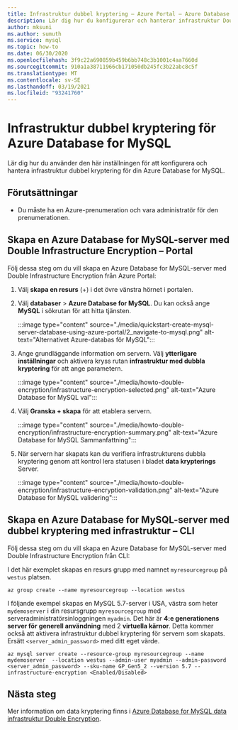 ```yaml
---
title: Infrastruktur dubbel kryptering – Azure Portal – Azure Database for MySQL
description: Lär dig hur du konfigurerar och hanterar infrastruktur Double Encryption för din Azure Database for MySQL.
author: mksuni
ms.author: sumuth
ms.service: mysql
ms.topic: how-to
ms.date: 06/30/2020
ms.openlocfilehash: 3f9c22a690859b459b6bb748c3b1001c4aa7660d
ms.sourcegitcommit: 910a1a38711966cb171050db245fc3b22abc8c5f
ms.translationtype: MT
ms.contentlocale: sv-SE
ms.lasthandoff: 03/19/2021
ms.locfileid: "93241760"
---
```

# <a name="infrastructure-double-encryption-for-azure-database-for-mysql"></a>Infrastruktur dubbel kryptering för Azure Database for MySQL

Lär dig hur du använder den här inställningen för att konfigurera och hantera infrastruktur dubbel kryptering för din Azure Database for MySQL.

## <a name="prerequisites"></a>Förutsättningar

* Du måste ha en Azure-prenumeration och vara administratör för den prenumerationen.

## <a name="create-an-azure-database-for-mysql-server-with-infrastructure-double-encryption---portal"></a>Skapa en Azure Database for MySQL-server med Double Infrastructure Encryption – Portal

Följ dessa steg om du vill skapa en Azure Database for MySQL-server med Double Infrastructure Encryption från Azure Portal:

1. Välj **skapa en resurs** (+) i det övre vänstra hörnet i portalen.

2. Välj **databaser**  >  **Azure Database for MySQL**. Du kan också ange **MySQL** i sökrutan för att hitta tjänsten.

   :::image type="content" source="./media/quickstart-create-mysql-server-database-using-azure-portal/2_navigate-to-mysql.png" alt-text="Alternativet Azure-databas för MySQL":::

3. Ange grundläggande information om servern. Välj **ytterligare inställningar** och aktivera kryss rutan **infrastruktur med dubbla kryptering** för att ange parametern.

    :::image type="content" source="./media/howto-double-encryption/infrastructure-encryption-selected.png" alt-text="Azure Database for MySQL val":::

4. Välj **Granska + skapa** för att etablera servern.

    :::image type="content" source="./media/howto-double-encryption/infrastructure-encryption-summary.png" alt-text="Azure Database for MySQL Sammanfattning":::

5. När servern har skapats kan du verifiera infrastrukturens dubbla kryptering genom att kontrol lera statusen i bladet **data krypterings** Server.

    :::image type="content" source="./media/howto-double-encryption/infrastructure-encryption-validation.png" alt-text="Azure Database for MySQL validering":::

## <a name="create-an-azure-database-for-mysql-server-with-infrastructure-double-encryption---cli"></a>Skapa en Azure Database for MySQL-server med dubbel kryptering med infrastruktur – CLI

Följ dessa steg om du vill skapa en Azure Database for MySQL-server med Double Infrastructure Encryption från CLI:

I det här exemplet skapas en resurs grupp med namnet `myresourcegroup` på `westus` platsen.

```azurecli-interactive
az group create --name myresourcegroup --location westus
```
I följande exempel skapas en MySQL 5.7-server i USA, västra som heter `mydemoserver` i din resursgrupp `myresourcegroup` med serveradministratörsinloggningen `myadmin`. Det här är **4:e generationens server för** **generell användning** med 2 **virtuella kärnor**. Detta kommer också att aktivera infrastruktur dubbel kryptering för servern som skapats. Ersätt `<server_admin_password>` med ditt eget värde.

```azurecli-interactive
az mysql server create --resource-group myresourcegroup --name mydemoserver  --location westus --admin-user myadmin --admin-password <server_admin_password> --sku-name GP_Gen5_2 --version 5.7 --infrastructure-encryption <Enabled/Disabled>
```

## <a name="next-steps"></a>Nästa steg

 Mer information om data kryptering finns i [Azure Database for MySQL data infrastruktur Double Encryption](concepts-Infrastructure-double-encryption.md).
